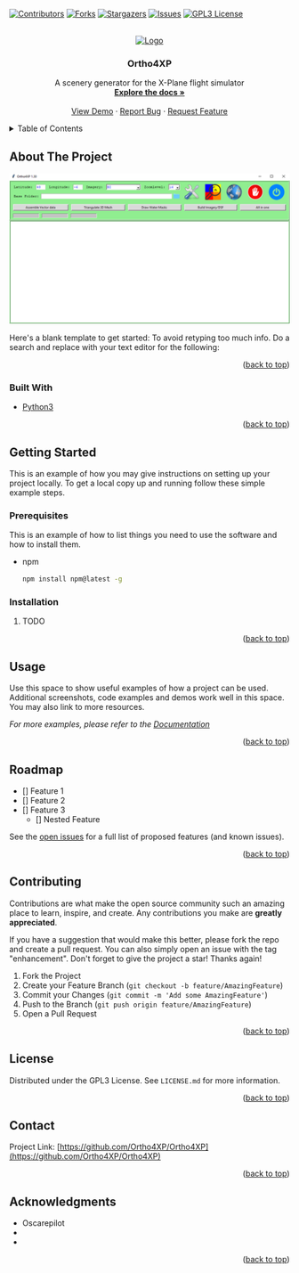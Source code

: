 <div id="top"></div>
<!--
*** Thanks for checking out the Best-README-Template. If you have a suggestion
*** that would make this better, please fork the repo and create a pull request
*** or simply open an issue with the tag "enhancement".
*** Don't forget to give the project a star!
*** Thanks again! Now go create something AMAZING! :D
-->



<!-- PROJECT SHIELDS -->
<!--
*** I'm using markdown "reference style" links for readability.
*** Reference links are enclosed in brackets [ ] instead of parentheses ( ).
*** See the bottom of this document for the declaration of the reference variables
*** for contributors-url, forks-url, etc. This is an optional, concise syntax you may use.
*** https://www.markdownguide.org/basic-syntax/#reference-style-links
-->
[![Contributors][contributors-shield]][contributors-url]
[![Forks][forks-shield]][forks-url]
[![Stargazers][stars-shield]][stars-url]
[![Issues][issues-shield]][issues-url]
[![GPL3 License][license-shield]][license-url]



<!-- PROJECT LOGO -->
<br />
<div align="center">
  <a href="https://github.com/Ortho4XP/Ortho4XP">
    <img src="images/logo.png" alt="Logo" width="80" height="80">
  </a>

<h3 align="center">Ortho4XP</h3>

  <p align="center">
    A scenery generator for the X-Plane flight simulator 
    <br />
    <a href="https://github.com/Ortho4XP/Ortho4XP"><strong>Explore the docs »</strong></a>
    <br />
    <br />
    <a href="https://github.com/Ortho4XP/Ortho4XP">View Demo</a>
    ·
    <a href="https://github.com/Ortho4XP/Ortho4XP/issues">Report Bug</a>
    ·
    <a href="https://github.com/Ortho4XP/Ortho4XP/issues">Request Feature</a>
  </p>
</div>



<!-- TABLE OF CONTENTS -->
<details>
  <summary>Table of Contents</summary>
  <ol>
    <li>
      <a href="#about-the-project">About The Project</a>
      <ul>
        <li><a href="#built-with">Built With</a></li>
      </ul>
    </li>
    <li>
      <a href="#getting-started">Getting Started</a>
      <ul>
        <li><a href="#prerequisites">Prerequisites</a></li>
        <li><a href="#installation">Installation</a></li>
      </ul>
    </li>
    <li><a href="#usage">Usage</a></li>
    <li><a href="#roadmap">Roadmap</a></li>
    <li><a href="#contributing">Contributing</a></li>
    <li><a href="#license">License</a></li>
    <li><a href="#contact">Contact</a></li>
    <li><a href="#acknowledgments">Acknowledgments</a></li>
  </ol>
</details>



<!-- ABOUT THE PROJECT -->
## About The Project

[![Product Name Screen Shot][product-screenshot]](https://example.com)

Here's a blank template to get started: To avoid retyping too much info. Do a search and replace with your text editor for the following:

<p align="right">(<a href="#top">back to top</a>)</p>



### Built With

* [Python3](https://www.python.org/downloads/)

<p align="right">(<a href="#top">back to top</a>)</p>



<!-- GETTING STARTED -->
## Getting Started

This is an example of how you may give instructions on setting up your project locally.
To get a local copy up and running follow these simple example steps.

### Prerequisites

This is an example of how to list things you need to use the software and how to install them.
* npm
  ```sh
  npm install npm@latest -g
  ```

### Installation

1. TODO

<p align="right">(<a href="#top">back to top</a>)</p>



<!-- USAGE EXAMPLES -->
## Usage

Use this space to show useful examples of how a project can be used. Additional screenshots, code examples and demos work well in this space. You may also link to more resources.

_For more examples, please refer to the [Documentation](https://example.com)_

<p align="right">(<a href="#top">back to top</a>)</p>



<!-- ROADMAP -->
## Roadmap

- [] Feature 1
- [] Feature 2
- [] Feature 3
    - [] Nested Feature

See the [open issues](https://github.com/Ortho4XP/Ortho4XP/issues) for a full list of proposed features (and known issues).

<p align="right">(<a href="#top">back to top</a>)</p>



<!-- CONTRIBUTING -->
## Contributing

Contributions are what make the open source community such an amazing place to learn, inspire, and create. Any contributions you make are **greatly appreciated**.

If you have a suggestion that would make this better, please fork the repo and create a pull request. You can also simply open an issue with the tag "enhancement".
Don't forget to give the project a star! Thanks again!

1. Fork the Project
2. Create your Feature Branch (`git checkout -b feature/AmazingFeature`)
3. Commit your Changes (`git commit -m 'Add some AmazingFeature'`)
4. Push to the Branch (`git push origin feature/AmazingFeature`)
5. Open a Pull Request

<p align="right">(<a href="#top">back to top</a>)</p>



<!-- LICENSE -->
## License

Distributed under the GPL3 License. See `LICENSE.md` for more information.

<p align="right">(<a href="#top">back to top</a>)</p>



<!-- CONTACT -->
## Contact

Project Link: [https://github.com/Ortho4XP/Ortho4XP](https://github.com/Ortho4XP/Ortho4XP)

<p align="right">(<a href="#top">back to top</a>)</p>



<!-- ACKNOWLEDGMENTS -->
## Acknowledgments

* Oscarepilot
* []()
* []()

<p align="right">(<a href="#top">back to top</a>)</p>



<!-- MARKDOWN LINKS & IMAGES -->
<!-- https://www.markdownguide.org/basic-syntax/#reference-style-links -->
[contributors-shield]: https://img.shields.io/github/contributors/Ortho4XP/Ortho4XP.svg?style=for-the-badge
[contributors-url]: https://github.com/Ortho4XP/Ortho4XP/graphs/contributors
[forks-shield]: https://img.shields.io/github/forks/Ortho4XP/Ortho4XP.svg?style=for-the-badge
[forks-url]: https://github.com/Ortho4XP/Ortho4XP/network/members
[stars-shield]: https://img.shields.io/github/stars/Ortho4XP/Ortho4XP.svg?style=for-the-badge
[stars-url]: https://github.com/Ortho4XP/Ortho4XP/stargazers
[issues-shield]: https://img.shields.io/github/issues/Ortho4XP/Ortho4XP.svg?style=for-the-badge
[issues-url]: https://github.com/Ortho4XP/Ortho4XP/issues
[license-shield]: https://img.shields.io/github/license/Ortho4XP/Ortho4XP.svg?style=for-the-badge
[license-url]: https://github.com/Ortho4XP/Ortho4XP/blob/master/LICENSE.md
[product-screenshot]: images/Ortho4XP.png
